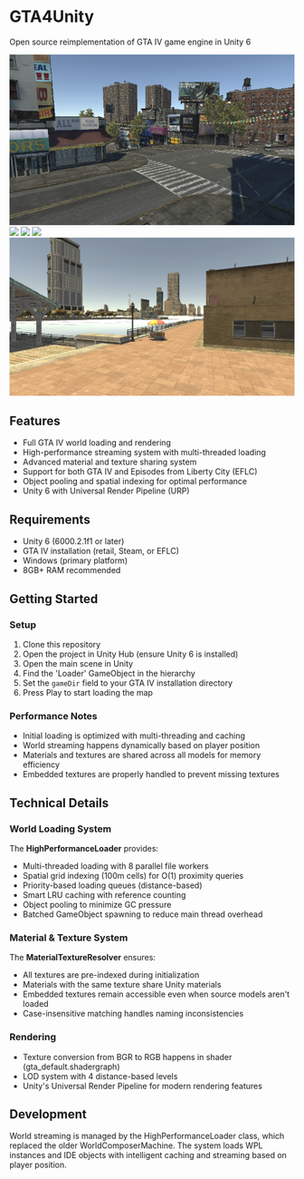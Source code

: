 # GTA4Unity
Open source reimplementation of GTA IV game engine in Unity 6

![](Docs/Screenshot.png)
![](Docs/Screenshot2.png)
![](Docs/Screenshot3.png)
![](Docs/Screenshot4.png)
![](Docs/Screenshot5.png)

## Features
- Full GTA IV world loading and rendering
- High-performance streaming system with multi-threaded loading
- Advanced material and texture sharing system
- Support for both GTA IV and Episodes from Liberty City (EFLC)
- Object pooling and spatial indexing for optimal performance
- Unity 6 with Universal Render Pipeline (URP)

## Requirements
- Unity 6 (6000.2.1f1 or later)
- GTA IV installation (retail, Steam, or EFLC)
- Windows (primary platform)
- 8GB+ RAM recommended

## Getting Started

### Setup
1. Clone this repository
2. Open the project in Unity Hub (ensure Unity 6 is installed)
3. Open the main scene in Unity
4. Find the 'Loader' GameObject in the hierarchy
5. Set the `gameDir` field to your GTA IV installation directory
6. Press Play to start loading the map

### Performance Notes
- Initial loading is optimized with multi-threading and caching
- World streaming happens dynamically based on player position
- Materials and textures are shared across all models for memory efficiency
- Embedded textures are properly handled to prevent missing textures

## Technical Details

### World Loading System
The **HighPerformanceLoader** provides:
- Multi-threaded loading with 8 parallel file workers
- Spatial grid indexing (100m cells) for O(1) proximity queries
- Priority-based loading queues (distance-based)
- Smart LRU caching with reference counting
- Object pooling to minimize GC pressure
- Batched GameObject spawning to reduce main thread overhead

### Material & Texture System
The **MaterialTextureResolver** ensures:
- All textures are pre-indexed during initialization
- Materials with the same texture share Unity materials
- Embedded textures remain accessible even when source models aren't loaded
- Case-insensitive matching handles naming inconsistencies

### Rendering
- Texture conversion from BGR to RGB happens in shader (gta_default.shadergraph)
- LOD system with 4 distance-based levels
- Unity's Universal Render Pipeline for modern rendering features

## Development
World streaming is managed by the HighPerformanceLoader class, which replaced the older WorldComposerMachine. The system loads WPL instances and IDE objects with intelligent caching and streaming based on player position.
